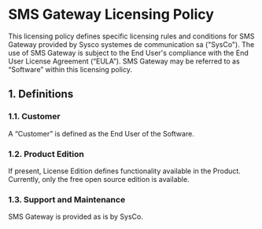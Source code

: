 # SMS Gateway Licensing Policy

This licensing policy defines specific licensing rules and conditions for SMS Gateway provided by Sysco systemes de communication sa ("SysCo"). The use of SMS Gateway is subject to the End User's compliance with the End User License Agreement (“EULA”). SMS Gateway may be referred to as “Software” within this licensing policy.

## 1. Definitions

### 1.1. Customer
A “Customer” is defined as the End User of the Software.

### 1.2. Product Edition
If present, License Edition defines functionality available in the Product. Currently, only the free open source edition is available.

### 1.3. Support and Maintenance
SMS Gateway is provided as is by SysCo.